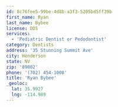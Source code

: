 ```yaml
---
id: 8c76fee5-99be-4d8b-a3f3-5205bd5ff39b
first_name: Ryan
last_name: Bybee
license: DDS
services:
  - 'Pediatric Dentist or Pedodontist'
category: Dentists
address: '35 Stunning Summit Ave'
city: Henderson
state: NV
zip: '89002'
phone: '(702) 454-1008'
title: 'Ryan Bybee'
_geoloc:
  lat: 35.9927
  lng: -114.989
---
```

